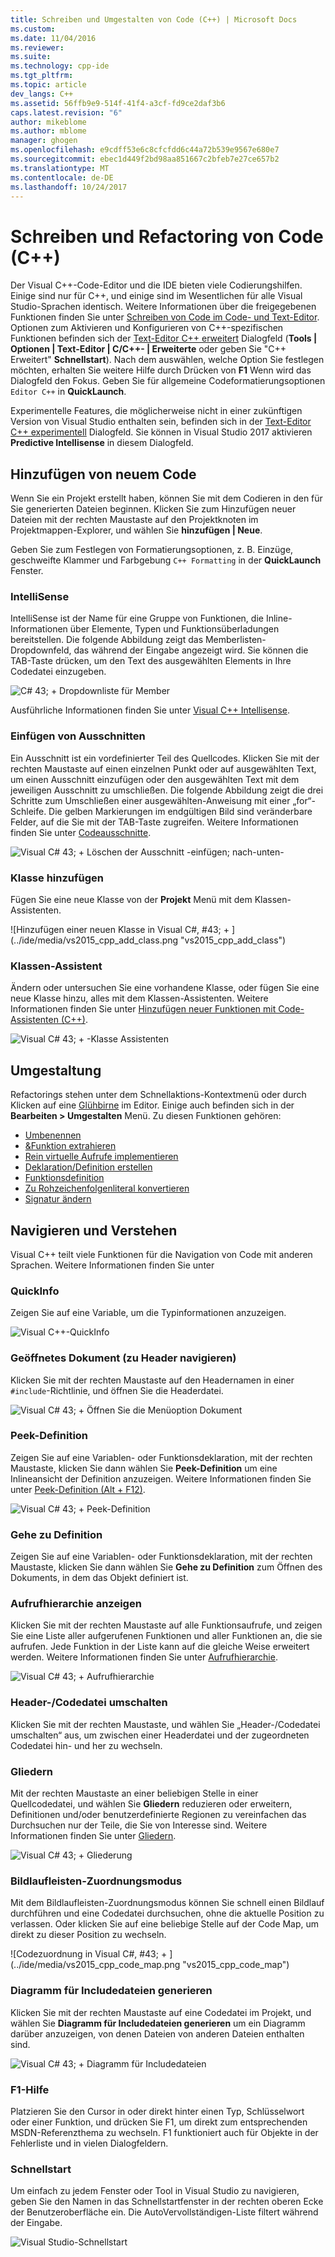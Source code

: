 ```yaml
---
title: Schreiben und Umgestalten von Code (C++) | Microsoft Docs
ms.custom: 
ms.date: 11/04/2016
ms.reviewer: 
ms.suite: 
ms.technology: cpp-ide
ms.tgt_pltfrm: 
ms.topic: article
dev_langs: C++
ms.assetid: 56ffb9e9-514f-41f4-a3cf-fd9ce2daf3b6
caps.latest.revision: "6"
author: mikeblome
ms.author: mblome
manager: ghogen
ms.openlocfilehash: e9cdff53e6c8cfcfdd6c44a72b539e9567e680e7
ms.sourcegitcommit: ebec1d449f2bd98aa851667c2bfeb7e27ce657b2
ms.translationtype: MT
ms.contentlocale: de-DE
ms.lasthandoff: 10/24/2017
---
```

# <a name="writing-and-refactoring-code-c"></a>Schreiben und Refactoring von Code (C++)
Der Visual C++-Code-Editor und die IDE bieten viele Codierungshilfen. Einige sind nur für C++, und einige sind im Wesentlichen für alle Visual Studio-Sprachen identisch. Weitere Informationen über die freigegebenen Funktionen finden Sie unter [Schreiben von Code im Code- und Text-Editor](/visualstudio/ide/writing-code-in-the-code-and-text-editor). Optionen zum Aktivieren und Konfigurieren von C++-spezifischen Funktionen befinden sich der [Text-Editor C++ erweitert](/visualstudio/ide/reference/options-text-editor-c-cpp-advanced) Dialogfeld (**Tools &#124; Optionen &#124; Text-Editor &#124; C/C++- &#124; Erweiterte** oder geben Sie "C++ Erweitert" **Schnellstart**). Nach dem auswählen, welche Option Sie festlegen möchten, erhalten Sie weitere Hilfe durch Drücken von **F1** Wenn wird das Dialogfeld den Fokus. Geben Sie für allgemeine Codeformatierungsoptionen `Editor C++` in **QuickLaunch**.  

Experimentelle Features, die möglicherweise nicht in einer zukünftigen Version von Visual Studio enthalten sein, befinden sich in der [Text-Editor C++ experimentell](/visualstudio/ide/reference/options-text-editor-c-cpp-experimental) Dialogfeld. Sie können in Visual Studio 2017 aktivieren **Predictive Intellisense** in diesem Dialogfeld.
  
## <a name="adding-new-code"></a>Hinzufügen von neuem Code  
 Wenn Sie ein Projekt erstellt haben, können Sie mit dem Codieren in den für Sie generierten Dateien beginnen. Klicken Sie zum Hinzufügen neuer Dateien mit der rechten Maustaste auf den Projektknoten im Projektmappen-Explorer, und wählen Sie **hinzufügen &#124; Neue**.  
  
 Geben Sie zum Festlegen von Formatierungsoptionen, z. B. Einzüge, geschweifte Klammer und Farbgebung `C++ Formatting` in der **QuickLaunch** Fenster.  
  
### <a name="intellisense"></a>IntelliSense  
 IntelliSense ist der Name für eine Gruppe von Funktionen, die Inline-Informationen über Elemente, Typen und Funktionsüberladungen bereitstellen. Die folgende Abbildung zeigt das Memberlisten-Dropdownfeld, das während der Eingabe angezeigt wird. Sie können die TAB-Taste drücken, um den Text des ausgewählten Elements in Ihre Codedatei einzugeben.  
  
 ![C# 43; &#43; Dropdownliste für Member](../ide/media/vs2015_cpp_statement_completion.png "vs2015_cpp_statement_completion")  
  
 Ausführliche Informationen finden Sie unter [Visual C++ Intellisense](/visualstudio/ide/visual-cpp-intellisense).  
  
### <a name="insert-snippets"></a>Einfügen von Ausschnitten  
 Ein Ausschnitt ist ein vordefinierter Teil des Quellcodes. Klicken Sie mit der rechten Maustaste auf einen einzelnen Punkt oder auf ausgewählten Text, um einen Ausschnitt einzufügen oder den ausgewählten Text mit dem jeweiligen Ausschnitt zu umschließen. Die folgende Abbildung zeigt die drei Schritte zum Umschließen einer ausgewählten-Anweisung mit einer „for“-Schleife. Die gelben Markierungen im endgültigen Bild sind veränderbare Felder, auf die Sie mit der TAB-Taste zugreifen. Weitere Informationen finden Sie unter [Codeausschnitte](/visualstudio/ide/code-snippets).  
  
 ![Visual C# 43; &#43; Löschen der Ausschnitt &#45;einfügen; nach-unten-](../ide/media/vs2015_cpp_surround_with.png "vs2015_cpp_surround_with")  
  
### <a name="add-class"></a>Klasse hinzufügen  
 Fügen Sie eine neue Klasse von der **Projekt** Menü mit dem Klassen-Assistenten.  
  
 ![Hinzufügen einer neuen Klasse in Visual C#, #43; &#43; ] (../ide/media/vs2015_cpp_add_class.png "vs2015_cpp_add_class")  
  
### <a name="class-wizard"></a>Klassen-Assistent  
 Ändern oder untersuchen Sie eine vorhandene Klasse, oder fügen Sie eine neue Klasse hinzu, alles mit dem Klassen-Assistenten. Weitere Informationen finden Sie unter [Hinzufügen neuer Funktionen mit Code-Assistenten (C++)](../ide/adding-functionality-with-code-wizards-cpp.md).  
  
 ![Visual C# 43; &#43; -Klasse Assistenten](../ide/media/vs2015_cpp_class_wizard.png "vs2015_cpp_class_wizard")  
  
## <a name="refactoring"></a>Umgestaltung  
 Refactorings stehen unter dem Schnellaktions-Kontextmenü oder durch Klicken auf eine [Glühbirne](/visualstudio/ide/perform-quick-actions-with-light-bulbs) im Editor.  Einige auch befinden sich in der **Bearbeiten > Umgestalten** Menü.  Zu diesen Funktionen gehören:

* [Umbenennen](refactoring/rename.md)
* [&Funktion extrahieren](refactoring/extract-function.md)
* [Rein virtuelle Aufrufe implementieren](refactoring/implement-pure-virtuals.md)
* [Deklaration/Definition erstellen](refactoring/create-declaration-definition.md)
* [Funktionsdefinition](refactoring/move-definition-location.md)
* [Zu Rohzeichenfolgenliteral konvertieren](refactoring/convert-to-raw-string-literal.md)
* [Signatur ändern](refactoring/change-signature.md)
 
## <a name="navigate-and-understand"></a>Navigieren und Verstehen
 Visual C++ teilt viele Funktionen für die Navigation von Code mit anderen Sprachen. Weitere Informationen finden Sie unter 
### <a name="quickinfo"></a>QuickInfo  
 Zeigen Sie auf eine Variable, um die Typinformationen anzuzeigen.
  
 ![Visual C&#43;&#43;-QuickInfo](../ide/media/vs2015_cpp_quickinfo.png "vs2015_cpp_quickInfo")  
  
### <a name="open-document-navigate-to-header"></a>Geöffnetes Dokument (zu Header navigieren)  
 Klicken Sie mit der rechten Maustaste auf den Headernamen in einer `#include`-Richtlinie, und öffnen Sie die Headerdatei.  
  
 ![Visual C# 43; &#43; Öffnen Sie die Menüoption Dokument](../ide/media/vs2015_cpp_open_document.png "vs2015_cpp_open_document")  
  
### <a name="peek-definition"></a>Peek-Definition  
 Zeigen Sie auf eine Variablen- oder Funktionsdeklaration, mit der rechten Maustaste, klicken Sie dann wählen Sie **Peek-Definition** um eine Inlineansicht der Definition anzuzeigen. Weitere Informationen finden Sie unter [Peek-Definition (Alt + F12)](/visualstudio/ide/how-to-view-and-edit-code-by-using-peek-definition-alt-plus-f12).  
  
 ![Visual C# 43; &#43; Peek-Definition](../ide/media/vs2015_cpp_peek_definition.png "vs2015_cpp_peek_definition")  
  
### <a name="go-to-definition"></a>Gehe zu Definition  
 Zeigen Sie auf eine Variablen- oder Funktionsdeklaration, mit der rechten Maustaste, klicken Sie dann wählen Sie **Gehe zu Definition** zum Öffnen des Dokuments, in dem das Objekt definiert ist.  
  
### <a name="view-call-hierarchy"></a>Aufrufhierarchie anzeigen  
 Klicken Sie mit der rechten Maustaste auf alle Funktionsaufrufe, und zeigen Sie eine Liste aller aufgerufenen Funktionen und aller Funktionen an, die sie aufrufen. Jede Funktion in der Liste kann auf die gleiche Weise erweitert werden. Weitere Informationen finden Sie unter [Aufrufhierarchie](/visualstudio/ide/reference/call-hierarchy).  
  
 ![Visual C# 43; &#43; Aufrufhierarchie](../ide/media/vs2015_cpp_call_hierarchy.png "vs2015_cpp_call_hierarchy")  
  
### <a name="toggle-header--code-file"></a>Header-/Codedatei umschalten  
 Klicken Sie mit der rechten Maustaste, und wählen Sie „Header-/Codedatei umschalten“ aus, um zwischen einer Headerdatei und der zugeordneten Codedatei hin- und her zu wechseln.  
  
### <a name="outlining"></a>Gliedern  
 Mit der rechten Maustaste an einer beliebigen Stelle in einer Quellcodedatei, und wählen Sie **Gliedern** reduzieren oder erweitern, Definitionen und/oder benutzerdefinierte Regionen zu vereinfachen das Durchsuchen nur der Teile, die Sie von Interesse sind. Weitere Informationen finden Sie unter [Gliedern](/visualstudio/ide/outlining).  
  
 ![Visual C# 43; &#43; Gliederung](../ide/media/vs2015_cpp_outlining.png "vs2015_cpp_outlining")  
  
### <a name="scroll-bar-map-mode"></a>Bildlaufleisten-Zuordnungsmodus  
 Mit dem Bildlaufleisten-Zuordnungsmodus können Sie schnell einen Bildlauf durchführen und eine Codedatei durchsuchen, ohne die aktuelle Position zu verlassen. Oder klicken Sie auf eine beliebige Stelle auf der Code Map, um direkt zu dieser Position zu wechseln.  
  
 ![Codezuordnung in Visual C#, #43; &#43; ] (../ide/media/vs2015_cpp_code_map.png "vs2015_cpp_code_map")  
  
### <a name="generate-graph-of-include-files"></a>Diagramm für Includedateien generieren  
 Klicken Sie mit der rechten Maustaste auf eine Codedatei im Projekt, und wählen Sie **Diagramm für Includedateien generieren** um ein Diagramm darüber anzuzeigen, von denen Dateien von anderen Dateien enthalten sind.  
  
 ![Visual C# 43; &#43; Diagramm für Includedateien](../ide/media/vs2015_cpp_include_graph.png "vs2015_cpp_include_graph")  
  
### <a name="f1-help"></a>F1-Hilfe  
 Platzieren Sie den Cursor in oder direkt hinter einen Typ, Schlüsselwort oder einer Funktion, und drücken Sie F1, um direkt zum entsprechenden MSDN-Referenzthema zu wechseln. F1 funktioniert auch für Objekte in der Fehlerliste und in vielen Dialogfeldern.  
  
### <a name="quick-launch"></a>Schnellstart  
 Um einfach zu jedem Fenster oder Tool in Visual Studio zu navigieren, geben Sie den Namen in das Schnellstartfenster in der rechten oberen Ecke der Benutzeroberfläche ein. Die AutoVervollständigen-Liste filtert während der Eingabe.  
  
 ![Visual Studio-Schnellstart](../ide/media/vs2015_cpp_quick_launch.png "vs2015_cpp_quick_launch")
